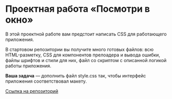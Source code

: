 # Проектная работа «Посмотри в окно»

В этой проектной работе вам предстоит написать CSS для работающего приложения.

В стартовом репозитории вы получите много готовых файлов: всю HTML-разметку, CSS для компонентов прелоадера и вывода ошибки, файлы шрифтов и стили для них, файл со скриптом с описанной логикой работы приложения.

**Ваша задача** — дополнить файл style.css так, чтобы интерфейс приложения соответствовал макету.


[Ссылка на репозиторий](https://github.com/AlexVere21/posmotri_v_okno.git)

